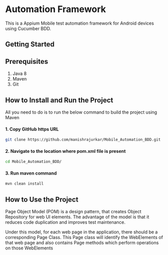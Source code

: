 # Automation Framework

This is a Appium Mobile test automation framework for Android devices using Cucumber BDD.


## Getting Started

## Prerequisites
1. Java 8
2. Maven
3. Git

## How to Install and Run the Project

All you need to do is to run the below command to build the project using Maven

#### 1. Copy GitHub https URL
```bash
git clone https://github.com/manishrajurkar/Mobile_Automation_BDD.git
```
#### 2. Navigate to the location where pom.xml file is present
```bash
cd Mobile_Automation_BDD/  
```
#### 3. Run maven command
```bash
mvn clean install
```

## How to Use the Project

Page Object Model (POM) is a design pattern, that creates Object Repository for web UI elements. The advantage of the model is that it reduces code duplication and improves test maintenance.

Under this model, for each web page in the application, there should be a corresponding Page Class. This Page class will identify the WebElements of that web page and also contains Page methods which perform operations on those WebElements



